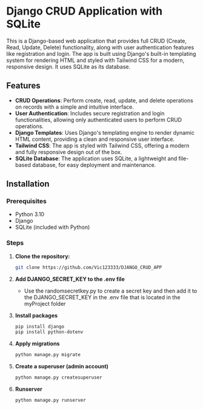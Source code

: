 # Django CRUD Application with SQLite

This is a Django-based web application that provides full CRUD (Create, Read, Update, Delete) functionality, along with user authentication features like registration and login. The app is built using Django's built-in templating system for rendering HTML and styled with Tailwind CSS for a modern, responsive design. It uses SQLite as its database.

## Features

- **CRUD Operations**: Perform create, read, update, and delete operations on records with a simple and intuitive interface.
- **User Authentication**: Includes secure registration and login functionalities, allowing only authenticated users to perform CRUD operations.
- **Django Templates**: Uses Django's templating engine to render dynamic HTML content, providing a clean and responsive user interface.
- **Tailwind CSS**: The app is styled with Tailwind CSS, offering a modern and fully responsive design out of the box.
- **SQLite Database**: The application uses SQLite, a lightweight and file-based database, for easy deployment and maintenance.

## Installation

### Prerequisites

- Python 3.10
- Django
- SQLite (included with Python)

### Steps
1. **Clone the repository:**

   ```bash
   git clone https://github.com/Vic123333/DJANGO_CRUD_APP
2. **Add DJANGO_SECRET_KEY to the .env file**
   - Use the randomsecretkey.py to create a secret key and then add it to the DJANGO_SECRET_KEY in the .env file that is located in the myProject folder
3. **Install packages**
   ```bash
   pip install django
   pip install python-dotenv
4. **Apply migrations**
   ```bash
   python manage.py migrate
5. **Create a superuser (admin account)**
   ```bash
   python manage.py createsuperuser
6. **Runserver**
   ```bash
   python manage.py runserver
